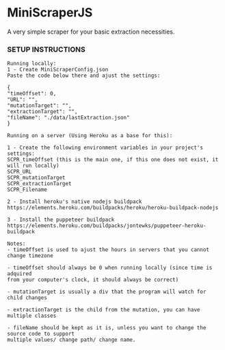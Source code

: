 # MiniScraperJS
 A very simple scraper for your basic extraction necessities.

### SETUP INSTRUCTIONS 
    Running locally:
    1 - Create MiniScraperConfig.json
    Paste the code below there and ajust the settings:

    {
    "timeOffset": 0,
    "URL": "",
    "mutationTarget": "",
    "extractionTarget": "",
    "fileName": "./data/lastExtraction.json"
    }

    Running on a server (Using Heroku as a base for this):
    
    1 - Create the following environment variables in your project's settings:
    SCPR_timeOffset (this is the main one, if this one does not exist, it will run locally)
    SCPR_URL
    SCPR_mutationTarget
    SCPR_extractionTarget
    SCPR_Filename

    2 - Install heroku's native nodejs buildpack
    https://elements.heroku.com/buildpacks/heroku/heroku-buildpack-nodejs

    3 - Install the puppeteer buildpack
    https://elements.heroku.com/buildpacks/jontewks/puppeteer-heroku-buildpack

    Notes:
    - timeOffset is used to ajust the hours in servers that you cannot change timezone

    - timeOffset should always be 0 when running locally (since time is adquired
    from your computer's clock, it should always be correct)

    - mutationTarget is usually a div that the program will watch for child changes

    - extractionTarget is the child from the mutation, you can have multiple classes

    - fileName should be kept as it is, unless you want to change the source code to support
    multiple values/ change path/ change name.
